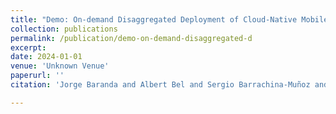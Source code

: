 ```yaml
---
title: "Demo: On-demand Disaggregated Deployment of Cloud-Native Mobile Networks from Core to RAN"
collection: publications
permalink: /publication/demo-on-demand-disaggregated-d
excerpt:
date: 2024-01-01
venue: 'Unknown Venue'
paperurl: ''
citation: 'Jorge Baranda and Albert Bel and Sergio Barrachina-Muñoz and Miquel Payaró and Josep Mangues-Bafalluy (2024). Demo: On-demand Disaggregated Deployment of Cloud-Native Mobile Networks from Core to RAN. <i>Unknown Venue</i>.'

---
```

